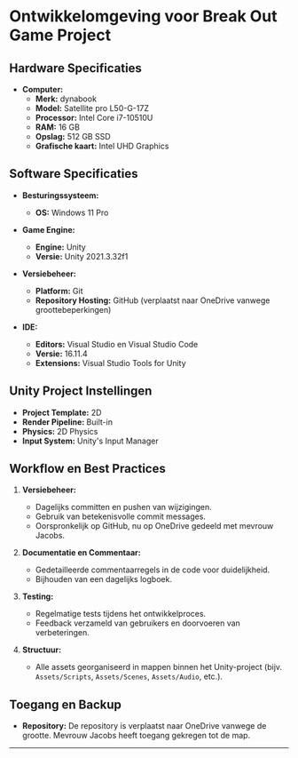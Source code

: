 # Ontwikkelomgeving voor Break Out Game Project

## Hardware Specificaties

- **Computer:**
  - **Merk:** dynabook
  - **Model:** Satellite pro L50-G-17Z
  - **Processor:** Intel Core i7-10510U
  - **RAM:** 16 GB
  - **Opslag:** 512 GB SSD
  - **Grafische kaart:** Intel UHD Graphics

## Software Specificaties

- **Besturingssysteem:**
  - **OS:** Windows 11 Pro

- **Game Engine:**
  - **Engine:** Unity
  - **Versie:** Unity 2021.3.32f1

- **Versiebeheer:**
  - **Platform:** Git
  - **Repository Hosting:** GitHub (verplaatst naar OneDrive vanwege groottebeperkingen)

- **IDE:**
  - **Editors:** Visual Studio en Visual Studio Code
  - **Versie:** 16.11.4
  - **Extensions:** Visual Studio Tools for Unity

## Unity Project Instellingen

- **Project Template:** 2D
- **Render Pipeline:** Built-in
- **Physics:** 2D Physics
- **Input System:** Unity's Input Manager

## Workflow en Best Practices

1. **Versiebeheer:**
   - Dagelijks committen en pushen van wijzigingen.
   - Gebruik van betekenisvolle commit messages.
   - Oorspronkelijk op GitHub, nu op OneDrive gedeeld met mevrouw Jacobs.

2. **Documentatie en Commentaar:**
   - Gedetailleerde commentaarregels in de code voor duidelijkheid.
   - Bijhouden van een dagelijks logboek.

3. **Testing:**
   - Regelmatige tests tijdens het ontwikkelproces.
   - Feedback verzameld van gebruikers en doorvoeren van verbeteringen.

4. **Structuur:**
   - Alle assets georganiseerd in mappen binnen het Unity-project (bijv. `Assets/Scripts`, `Assets/Scenes`, `Assets/Audio`, etc.).

## Toegang en Backup

- **Repository:** De repository is verplaatst naar OneDrive vanwege de grootte. Mevrouw Jacobs heeft toegang gekregen tot de map.
---